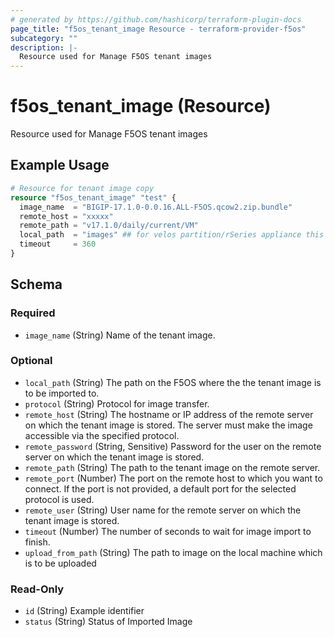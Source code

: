 ```yaml
---
# generated by https://github.com/hashicorp/terraform-plugin-docs
page_title: "f5os_tenant_image Resource - terraform-provider-f5os"
subcategory: ""
description: |-
  Resource used for Manage F5OS tenant images
---
```


# f5os_tenant_image (Resource)

Resource used for Manage F5OS tenant images

## Example Usage

```terraform
# Resource for tenant image copy
resource "f5os_tenant_image" "test" {
  image_name  = "BIGIP-17.1.0-0.0.16.ALL-F5OS.qcow2.zip.bundle"
  remote_host = "xxxxx"
  remote_path = "v17.1.0/daily/current/VM"
  local_path  = "images" ## for velos partition/rSeries appliance this path should be `images`/`images/tenant` respectively
  timeout     = 360
}
```

<!-- schema generated by tfplugindocs -->
## Schema

### Required

- `image_name` (String) Name of the tenant image.

### Optional

- `local_path` (String) The path on the F5OS where the the tenant image is to be imported to.
- `protocol` (String) Protocol for image transfer.
- `remote_host` (String) The hostname or IP address of the remote server on which the tenant image is stored.
The server must make the image accessible via the specified protocol.
- `remote_password` (String, Sensitive) Password for the user on the remote server on which the tenant image is stored.
- `remote_path` (String) The path to the tenant image on the remote server.
- `remote_port` (Number) The port on the remote host to which you want to connect.
If the port is not provided, a default port for the selected protocol is used.
- `remote_user` (String) User name for the remote server on which the tenant image is stored.
- `timeout` (Number) The number of seconds to wait for image import to finish.
- `upload_from_path` (String) The path to image on the local machine which is to be uploaded

### Read-Only

- `id` (String) Example identifier
- `status` (String) Status of Imported Image



